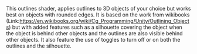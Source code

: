 This outlines shader, applies outlines to 3D objects of your choice but works best on objects with rounded edges. 
It is based on the work from wikibooks (Link:https://en.wikibooks.org/wiki/Cg_Programming/Unity/Outlining_Objects) but with added features such as a silhouette covering the object when the object is behind other objects and the outlines are also visible behind other objects. It also feature the use of toggles to turn off or on both the outlines and the silhouette. 

